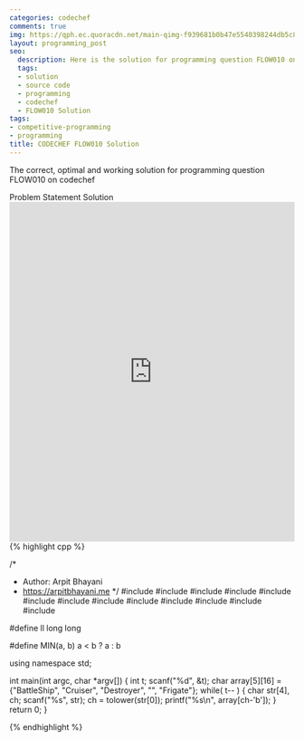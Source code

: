 ```yaml
---
categories: codechef
comments: true
img: https://qph.ec.quoracdn.net/main-qimg-f939681b0b47e5540398244db5c8966f?convert_to_webp=true
layout: programming_post
seo:
  description: Here is the solution for programming question FLOW010 on codechef
  tags:
  - solution
  - source code
  - programming
  - codechef
  - FLOW010 Solution
tags:
- competitive-programming
- programming
title: CODECHEF FLOW010 Solution
---
```

The correct, optimal and working solution for programming question FLOW010 on codechef

<div class="ui secondary pointing large menu">
  <a class="grey item" data-tab="problem-statement">
    Problem Statement
  </a>
  <a class="active item grey" data-tab="solution">
    Solution
  </a>
</div>
<div class="ui bottom attached tab" data-tab="problem-statement">
    <iframe src="https://www.codechef.com/problems/FLOW010" width="100%" height="600px" style="overflow: scroll; border: none;"></iframe>
</div>
<div class="ui bottom attached active tab" data-tab="solution">
{% highlight cpp %}

/*
 *  Author: Arpit Bhayani
 *  https://arpitbhayani.me
 */
#include <cmath>
#include <cstdio>
#include <cstdlib>
#include <climits>
#include <deque>
#include <iostream>
#include <list>
#include <limits>
#include <map>
#include <queue>
#include <set>
#include <stack>
#include <vector>

#define ll long long

#define MIN(a, b) a < b ? a : b

using namespace std;

int main(int argc, char *argv[]) {
    int t;
    scanf("%d", &t);
    char array[5][16] = {"BattleShip", "Cruiser", "Destroyer", "", "Frigate"};
    while( t-- ) {
        char str[4], ch;
        scanf("%s", str);
        ch = tolower(str[0]);
        printf("%s\n", array[ch-'b']);
    }
    return 0;
}


{% endhighlight %}
</div>
